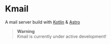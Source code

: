 # Kmail

A mail server build with [Kotlin](https://kotlinlang.org) & [Astro](https://astro.build)

> **Warning**  
> Kmail is currently under active development!
